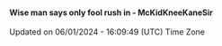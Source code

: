 #### Wise man says only fool rush in - McKidKneeKaneSir
Updated on 06/01/2024 - 16:09:49 (UTC) Time Zone
